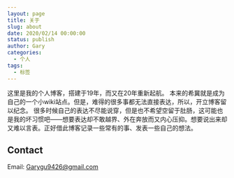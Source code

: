 ```yaml
---
layout: page
title: 关于
slug: about
date: 2020/02/14 00:00:00
status: publish
author: Gary
categories: 
  - 个人
tags: 
  - 标签
---
```


这里是我的个人博客，搭建于19年，而又在20年重新起航。
本来的希冀就是成为自己的一个小wiki站点。但是，难得的很多事都无法直接表达，所以，开立博客留以纪念。
很多时候自己的表达不尽能说穿，但是也不希望空留于肚肠，这可能也是我的坏习惯吧——想要表达却不敢越界、外在奔放而又内心压抑。想要说出来却又难以言表。正好借此博客记录一些常有的事、发表一些自己的想法。


## Contact

Email: Garygu9426@gmail.com
